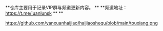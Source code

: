 **仓库主要用于记录VIP群与频道更新内容。
**
**频道地址：https://t.me/luanlunsk
**
**

https://github.com/yanxuanhaijiao/haijiaoshequ/blob/main/touxiang.png
